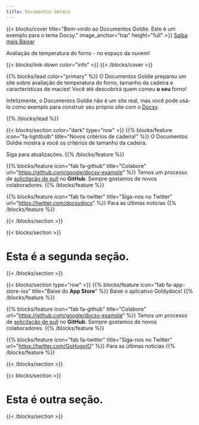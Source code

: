 ```yaml
---
title: Documentos Goldie
---
```


{{< blocks/cover title="Bem-vindo ao Documentos Goldie. Este é um exemplo para o tema Docsy." image_anchor="top" height="full" >}}
<a class="btn btn-lg btn-primary me-3 mb-4" href="/docs/">
    Saiba mais <i class="fas fa-arrow-alt-circle-left ms-2"></i>
</a>
<a class="btn btn-lg btn-secondary me-3 mb-4" href="https://github.com/google/docsy-example">
    Baixar <i class="fab fa-github ms-2 "></i>
</a>
<p class="lead mt-5">Avaliação de temperatura do forno - no espaço da nuvem!</p>
{{< blocks/link-down color="info" >}}
{{< /blocks/cover >}}


{{% blocks/lead color="primary" %}}
O Documentos Goldie preparou um site sobre avaliação de temperatura do forno, tamanho da cadeira e características de maciez!
Você até descobrirá quem comeu **o seu** forno!

Infelizmente, o Documentos Goldie não é um site real, mas você pode usá-lo como exemplo para construir seu próprio site com o [Docsy](https://docsy.dev).

{{% /blocks/lead %}}

{{< blocks/section color="dark" type="row" >}}
{{% blocks/feature icon="fa-lightbulb" title="Novos critérios de cadeira!" %}}
O Documentos Goldie mostra a você os critérios de tamanho da cadeira.

Siga para atualizações.
{{% /blocks/feature %}}


{{% blocks/feature icon="fab fa-github" title="Colabore" url="https://github.com/google/docsy-example" %}}
Temos um processo de [solicitação de pull](https://github.com/google/docsy-example/pulls) no **GitHub**. Sempre gostamos de novos colaboradores.
{{% /blocks/feature %}}


{{% blocks/feature icon="fab fa-twitter" title="Siga-nos no Twitter" url="https://twitter.com/docsydocs" %}}
Para as últimas notícias
{{% /blocks/feature %}}


{{< /blocks/section >}}


{{< blocks/section >}}
  <h1 class="text-center">Esta é a segunda seção.</h1>
{{< /blocks/section >}}



{{< blocks/section type="row" >}}
{{% blocks/feature icon="fab fa-app-store-ios" title="Baixe do **App Store**" %}}
Baixe o aplicativo Goldydocs!
{{% /blocks/feature %}}


{{% blocks/feature icon="fab fa-github" title="Colabore" url="https://github.com/google/docsy-example" %}}
Temos um processo de [solicitação de pull](https://github.com/google/docsy-example/pulls) no **GitHub**. Sempre gostamos de novos colaboradores.
{{% /blocks/feature %}}


{{% blocks/feature icon="fab fa-twitter" title="Siga-nos no Twitter" url="https://twitter.com/GoHugoIO" %}}
Para as últimas notícias
{{% /blocks/feature %}}


{{< /blocks/section >}}

{{< blocks/section >}}
  <h1 class="text-center">Esta é outra seção.</h1>
{{< /blocks/section >}}
